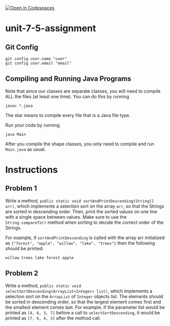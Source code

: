 [![Open in Codespaces](https://classroom.github.com/assets/launch-codespace-2972f46106e565e64193e422d61a12cf1da4916b45550586e14ef0a7c637dd04.svg)](https://classroom.github.com/open-in-codespaces?assignment_repo_id=18400286)
# unit-7-5-assignment

## Git Config
```
git config user.name "user"
git config user.email "email"
```

## Compiling and Running Java Programs
Note that since our classes are separate classes, you will need to compile ALL the files (at least one time).  You can do this by running
```
javac *.java
```
The star means to compile every file that is a Java file type.

Run your code by running
```
java Main
```

After you compile the shape classes, you only need to compile and run `Main.java` as usual.

# Instructions  

## Problem 1
Write a method, `public static void sortAndPrintDescending(String[] arr)`, which implements a selection sort on the array `arr`, so that the Strings are sorted in descending order. Then, print the sorted values on one line with a single space between values. Make sure to use the `String.compareTo()` method when sorting to decide the correct order of the Strings.

For example, if `sortAndPrintDescending` is called with the array arr initialized as `{"forest", "apple", "willow", "lake", "trees"}` then the following should be printed:
```
willow trees lake forest apple
```

## Problem 2
Write a method, `public static void selectSortDescending(ArrayList<Integer> list)`, which implements a selection sort on the `ArrayList` of `Integer` objects list. The elements should be sorted in descending order, so that the largest element comes first and the smallest element comes last. For example, if the parameter list would be printed as `[4, 6, 3, 7]` before a call to `selectSortDescending`, it would be printed as `[7, 6, 4, 3]` after the method call.
